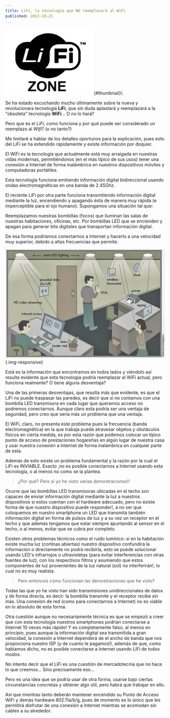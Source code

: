 ```yaml
---
title: LiFi, la tecnología que NO reemplazará al WiFi
published: 2013-10-21
...
```


![](/img/lifi/thumbnail.png){#thumbnail}\

Se ha estado escuchando mucho últimamente sobre la nueva y revolucionara
tecnología **LiFi**, que sin duda aplastará y reemplazará a la "obsoleta"
tecnología **WiFi**... O no lo hará?

Pero que es el *LiFi*, como funciona y por qué puede ser considerado un
reemplazo al *Wifi*? (o no tanto?)

Me limitaré a hablar de los detalles oportunos para la explicación, pues esto
del LiFi se ha extendido rápidamente y existe información por doquier.

<!--more-->

El WiFi es la tecnología que actualmente está muy arraigada en nuestras vidas
modernas, permitiéndonos (en el más típico de sus usos) tener una conexión a
Internet de forma inalámbrica en nuestros dispositivos móviles y computadoras
portátiles.

Esta tecnología funciona emitiendo información digital bidireccional usando
ondas electromagnéticas en una banda de 2.45Ghz.

El reciente LiFi  por otra parte funciona transmitiendo información digital
mediante la luz, encendiendo y apagando ésta de manera muy rápida (e
imperceptible para el ojo humano). Supongamos una situación tal que:

Reemplazamos nuestras bombillas (focos) que iluminan las salas de nuestras
habitaciones, oficinas, etc. Por bombillas LED que se encienden y apagan para
generar bits digitales que transportan información digital.

De esa forma podríamos conectarnos a Internet y hacerlo a una velocidad muy
superior, debido a altas frecuencias que permite.

![](/img/lifi/shot.jpg){.img-responsive}

Está es la información que encontramos en todos lados y viéndolo así resulta
evidente que esta tecnología  podría reemplazar al WiFi actual, pero funciona
realmente? O tiene alguna desventaja?

Una de las primeras desventajas, que resulta más que evidente, es que el LiFi no
puede traspasar las paredes, es decir que si no contamos con una bombilla LED
transmisora en cada lugar que queramos acceso no podremos conectarnos. Aunque
claro esta podría ser una ventaja de seguridad, pero creo que sería más un
problema que una ventaja.

El WiFi, claro, no presenta este problema pues la frecuencia (banda
electromagnética) en la que trabaja puede atravesar objetos y obstáculos físicos
en cierta medida, es por esta razón que podemos colocar un típico punto de
acceso de prestaciones hogareñas en algún lugar de nuestra casa y usar nuestra
conexión a Internet de forma inalámbrica en cualquier parte de esta.

Además de esto existe un problema fundamental y la razón por la cual el LiFi es
INVIABLE. Exacto ,no es posible conectarnos a Internet usando esta tecnología, o
al menos no como se la plantea.

> ¿Por qué? Pero si yo he visto varias demostraciones!!

Ocurre que las bombillas LED transmisoras ubicadas en el techo son capaces de
enviar información digital mediante la luz a nuestros dispositivos si estos
cuentan con el hardware adecuado, pero no existe forma de que nuestro
dispositivo puede responder!, a no ser que coloquemos en nuestro smartphone un
LED que transmita también información digital en forma de pulsos de luz y a su
vez un receptor en el techo y que además tengamos que estar siempre apuntando al
sensor en el techo, o al menos, evitar que se cubra por completo.

Existen otros problemas técnicos como el ruido lumínico: si en la habitación
existe mucha luz (cortinas abiertas) nuestro dispositivo confundirá la
información o directamente no podrá recibirla, esto se puede solucionar usando
LED's infrarrojos o ultravioletas (para evitar interferencias con otras fuentes
de luz), con los respectivos filtros y asumiendo que estos componentes de luz
provenientes de la luz natural (sol) no interferirán!, lo cual no es muy
realista.

> Pero entonces cómo funcionan las demostraciones que he visto?

Todas las que yo he visto han sido transmisiones unidireccionales de datos y de
forma directa, es decir: la bombilla transmite y el receptor recibe sin más. Una
conexión de red (como para conectarnos a Internet) no es viable en lo absoluto
de esta forma.

Otra cuestión aunque no necesariamente técnica es que se empezó a creer que con
esta tecnología nuestros smartphones podrían conectarse a Internet 10 veces más
rápido! Y es completamente falso, al menos en principio, pues aunque la
información digital sea transmitida a gran velocidad, la conexión a Internet
dependerá de el ancho de banda que nos proporciona nuestro ISP (y de cuanto le
pagamos!), además de que, como habíamos dicho, no es posible conectarse a
Internet usando LiFi de todos modos.

No intento decir que el LiFi es una cuestión de mercadotecnia que no hace lo que
creemos... Sino precisamente eso...

Pero es una idea que se podría usar de otra forma, usarse bajo ciertas
circunstancias concretas y obtener algo útil, pero habrá que trabajar en ello.

Así que mientras tanto deberán mantener encendido su Punto de Acceso WiFi y
demás hardware 802.11a/b/g, pues de momento es lo único que les permitirá
disfrutar de una conexión a Internet mientras se acomodan sin cables a su
alrededor.
